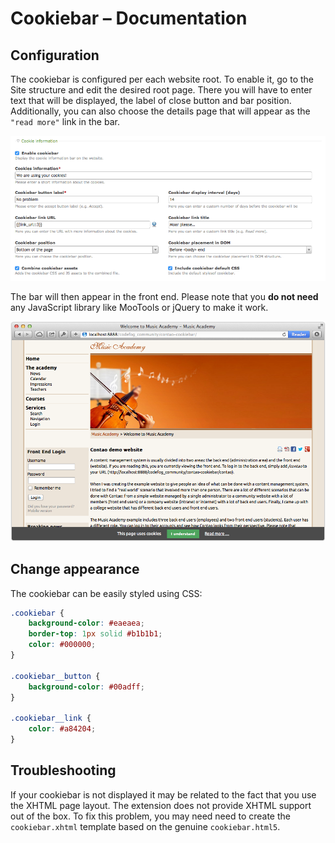 # Cookiebar – Documentation

## Configuration

The cookiebar is configured per each website root. To enable it, go to the Site structure and edit the desired root page.
There you will have to enter text that will be displayed, the label of close button and bar position. Additionally,
you can also choose the details page that will appear as the `"read more"` link in the bar.

![](images/backend.png)

The bar will then appear in the front end. Please note that you **do not need** any JavaScript library like MooTools or
jQuery to make it work.

![](images/preview.png)

## Change appearance

The cookiebar can be easily styled using CSS:

```css
.cookiebar {
    background-color: #eaeaea;
    border-top: 1px solid #b1b1b1;
    color: #000000;
}

.cookiebar__button {
    background-color: #00adff;
}

.cookiebar__link {
    color: #a84204;
}
```

## Troubleshooting

If your cookiebar is not displayed it may be related to the fact that you use the XHTML page layout. The extension
does not provide XHTML support out of the box. To fix this problem, you may need need to create the `cookiebar.xhtml`
template based on the genuine `cookiebar.html5`.
